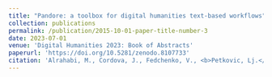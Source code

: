 ```yaml
---
title: "Pandore: a toolbox for digital humanities text-based workflows"
collection: publications
permalink: /publication/2015-10-01-paper-title-number-3
date: 2023-07-01
venue: 'Digital Humanities 2023: Book of Abstracts'
paperurl: 'https://doi.org/10.5281/zenodo.8107733'
citation: 'Alrahabi, M., Cordova, J., Fedchenko, V., <b>Petkovic, Lj.</b>, & Roe, G. (2023). Pandore: a toolbox for digital humanities text-based workflows [abstract]. <i>Digital Humanities 2023: Book of Abstracts</i>, Digital Humanities 2023 Collaboration as Opportunity (DH2023), Graz, Austria'
---
```

<!--[Download paper here](https://doi.org/10.5281/zenodo.8107733)-->

<!--Recommended citation: Your Name, You. (2015). "Paper Title Number 3." <i>Journal 1</i>. 1(3).-->